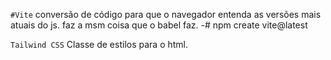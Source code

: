 `#Vite`
conversão de código para que o navegador entenda as versões mais atuais do js.
faz a msm coisa que o babel faz.
-# npm create vite@latest

`Tailwind CSS`
Classe de estilos para o html.
